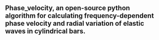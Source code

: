 ## Phase_velocity, an open-source python algorithm for calculating frequency-dependent phase velocity and radial variation of elastic waves in cylindrical bars.
